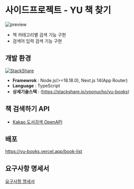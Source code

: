 # 사이드프로젝트 - YU 책 찾기

![preview](https://github.com/yoonucho/yu-calendar/assets/2981954/0d656087-024f-4bc2-8723-d537e376976f)

* 책 카테고리별 검색 기능 구현
* 검색어 입력 검색 기능 구현

## 개발 환경
[![StackShare](http://img.shields.io/badge/tech-stack-0690fa.svg?style=flat)](https://stackshare.io/yoonucho/yu-books)
* **Framewrok** : Node.js(>=18.18.0), Next.js 14(App Router)
* **Language** : TypeScript
* **상세기술스택** : (https://stackshare.io/yoonucho/yu-books) 



## 책 검색하기 API
* [Kakao 도서검색 OpenAPI](https://developers.kakao.com/docs/latest/ko/daum-search/dev-guide#search-book)


<!-- ## Trouble Shooting  -->


## 배포
https://yu-books.vercel.app/book-list


## 요구사항 명세서
[요구사항 명세서](https://www.notion.so/tomorrowcho/yu-books-d3020a7061cf4c0e836c5a490a588dc9)
